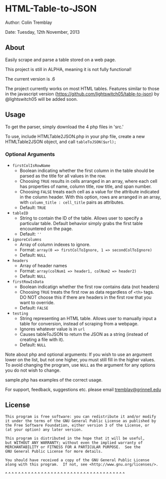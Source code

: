 HTML-Table-to-JSON
==================

Author: Colin Tremblay

Date:   Tuesday, 12th November, 2013

## About
Easily scrape and parse a table stored on a web page.

This project is still in ALPHA, meaning it is not fully functional!

The current version is .6

The project currently works on most HTML tables. Features similar to those in the javascript version (https://github.com/lightswitch05/table-to-json) by @lightswitch05 will be added soon. 

## Usage
To get the parser, simply download the 4 php files in 'src.' 

To use, include HTMLTable2JSON.php in your php file, create a new HTMLTable2JSON object, and call `tableToJSON($url);`

### Optional Arguments
- `firstColIsRowName`
  - Boolean indicating whether the first column in the table should be parsed as the title for all values in the row.
  - Choosing `TRUE` results in cells arranged in an array, where each cell has properties of name, column title, row title, and span number. 
  - Choosing `FALSE` treats each cell as a value for the attribute indicated in the column header. With this option, rows are arranged in an array, with `column_title : cell_title` pairs as attributes.
  - Default: `TRUE`
- `tableID`
  - String to contain the ID of the table. Allows user to specify a particular table. Default behavior simply grabs the first table encountered on the page.
  - Default: `''`
- `ignoreColumns`
  - Array of column indexes to ignore.
  - Format: `array(0 => firstColToIgnore, 1 => secondColToIgnore)`
  - Default: `NULL`
- `headers`
  - Array of header names
  - Format: `array(colNum1 => header1, colNum2 => header2)`
  - Default: `NULL`
- `firstRowIsData`
  - Boolean indicatign whether the first row contains data (not headers)
  - Choosing `TRUE` treats the first row as data regardless of `<th>` tags. DO NOT choose this if there are headers in the first row that you want to override.
  - Default: `FALSE`
- `testing`
  - String representing an HTML table. Allows user to manually input a table for conversion, instead of scraping from a webpage.
  - Ignores whatever value is in `url`
  - Causes tableToJSON to return the JSON as a string (instead of creating a file with it).
  - Default: `NULL`

Note about php and optional arguments: If you wish to use an argument lower on the list, but not one higher, you must still fill in the higher values. To avoid changing the program, use `NULL` as the argument for any options you do not wish to change. 

sample.php has examples of the correct usage.


For support, feedback, suggestions etc. please email tremblay@grinnell.edu

## License

    This program is free software: you can redistribute it and/or modify
    it under the terms of the GNU General Public License as published by
    the Free Software Foundation, either version 3 of the License, or
    (at your option) any later version.

    This program is distributed in the hope that it will be useful,
    but WITHOUT ANY WARRANTY; without even the implied warranty of
    MERCHANTABILITY or FITNESS FOR A PARTICULAR PURPOSE.  See the
    GNU General Public License for more details.

    You should have received a copy of the GNU General Public License
    along with this program.  If not, see <http://www.gnu.org/licenses/>.

^ ^ ^ ^ ^ ^ ^ ^ ^ ^ ^ ^ ^ ^ ^ ^ ^ ^ ^ ^ ^ ^ ^ ^ ^ ^ ^ ^ ^ ^ ^ ^ ^ ^ ^ ^ ^ 

